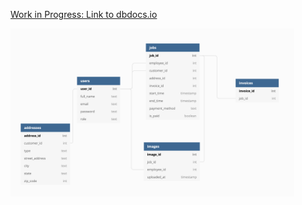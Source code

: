 <a href=https://dbdiagram.io/d/607c59e2ef1b8f6b3dd5d33b> Work in Progress: Link to dbdocs.io</a>

<img height=90% width=90% src='/static/images/data_model.png'>
